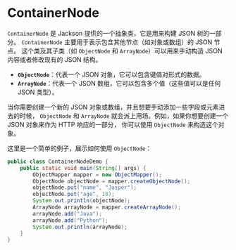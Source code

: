 # ContainerNode

`ContainerNode` 是 Jackson 提供的一个抽象类，它是用来构建 JSON 树的一部分。
`ContainerNode` 主要用于表示包含其他节点（如对象或数组）的 JSON 节点。
这个类及其子类（如 `ObjectNode` 和 `ArrayNode`）可以用来手动构造 JSON 内容或者修改现有的 JSON 结构。

- **`ObjectNode`**：代表一个 JSON 对象，它可以包含键值对形式的数据。
- **`ArrayNode`**：代表一个 JSON 数组，它可以包含多个值（这些值可以是任何 JSON 类型）。

当你需要创建一个新的 JSON 对象或数组，并且想要手动添加一些字段或元素进去的时候，
`ObjectNode` 和 `ArrayNode` 就会派上用场。例如，如果你想要创建一个 JSON 对象来作为 HTTP 响应的一部分，
你可以使用 `ObjectNode` 来构造这个对象。


这里是一个简单的例子，展示如何使用 `ObjectNode`：

```java
public class ContainerNodeDemo {
    public static void main(String[] args) {
        ObjectMapper mapper = new ObjectMapper();
        ObjectNode objectNode = mapper.createObjectNode();
        objectNode.put("name", "Jasper");
        objectNode.put("age", 18);
        System.out.println(objectNode);
        ArrayNode arrayNode = mapper.createArrayNode();
        arrayNode.add("Java");
        arrayNode.add("Python");
        System.out.println(arrayNode);
    }
}

```
